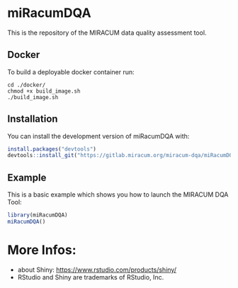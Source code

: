 # miRacumDQA  

This is the repository of the MIRACUM data quality assessment tool. 

## Docker 

To build a deployable docker container run:

```
cd ./docker/
chmod +x build_image.sh
./build_image.sh
```

## Installation

You can install the development version of miRacumDQA with:

``` r
install.packages("devtools")
devtools::install_git("https://gitlab.miracum.org/miracum-dqa/miRacumDQA.git")
```

## Example

This is a basic example which shows you how to launch the MIRACUM DQA Tool:

``` r
library(miRacumDQA)
miRacumDQA()
```

# More Infos:
- about Shiny: https://www.rstudio.com/products/shiny/  
- RStudio and Shiny are trademarks of RStudio, Inc.  
